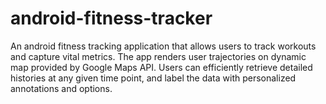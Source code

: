 # android-fitness-tracker
An android fitness tracking application that allows users to track workouts and capture vital metrics. The app renders user trajectories on dynamic map provided by Google Maps API. Users can efficiently retrieve detailed histories at any given time point, and label the data with personalized annotations and options.
